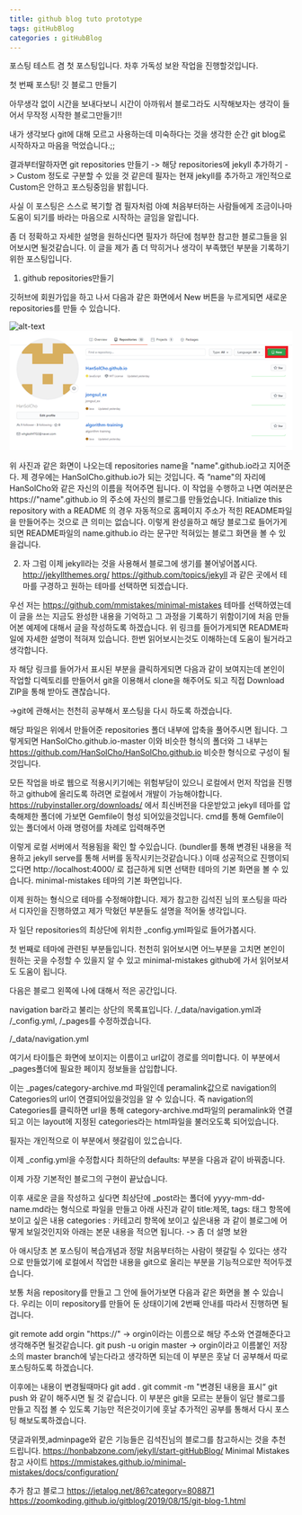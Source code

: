 ```yaml
---
title: github blog tuto prototype
tags: gitHubBlog
categories : gitHubBlog
---
```


포스팅 테스트 겸 첫 포스팅입니다. 차후 가독성 보완 작업을 진행할것입니다.

첫 번째 포스팅! 깃 블로그 만들기

아무생각 없이 시간을 보내다보니 시간이 아까워서 블로그라도 시작해보자는 생각이 들어서 무작정 시작한 블로그만들기!!

내가 생각보다 git에 대해 모르고 사용하는데 미숙하다는 것을 생각한 순간 git blog로 시작하자고 마음을 먹었습니다.;;

결과부터말하자면 git repositories 만들기 -> 해당 repositories에 jekyll 추가하기 -> Custom
정도로 구분할 수 있을 것 같은데 필자는 현재 jekyll를 추가하고 개인적으로 Custom은 안하고 포스팅중임을 밝힙니다.

사실 이 포스팅은 스스로 복기할 겸 필자처럼 아예 처음부터하는 사람들에게 조금이나마 도움이 되기를 바라는 마음으로 시작하는 글임을 알립니다.

좀 더 정확하고 자세한 설명을 원하신다면 필자가 하단에 첨부한 참고한 블로그들을 읽어보시면 될것같습니다. 이 글을 제가 좀 더 막히거나 생각이 부족했던 부분을 기록하기 위한 포스팅입니다.


1. github repositories만들기

깃허브에 회원가입을 하고 나서 다음과 같은 화면에서 New 버튼을 누르게되면 새로운 repositories를 만들 수 있습니다.

![alt-text](http://localhost:4000/repo_new_icon.PNG)
![alt-text](assets/image/repo_new_icon.PNG "이미지입니다")

위 사진과 같은 화면이 나오는데 repositories name을 "name".github.io라고 지어준다. 제 경우에는 HanSolCho.github.io가 되는 것입니다. 즉 “name"의 자리에 HanSolCho와 같은 자신의 이름을 적어주면 됩니다. 이 작업을 수행하고 나면 여러분은 https://"name".github.io 의 주소에 자신의 블로그를 만들었습니다.
Initialize this repository with a README 의 경우 자동적으로 홈페이지 주소가 적힌 README파일을 만들어주는 것으로 큰 의미는 없습니다.
이렇게 완성을하고 해당 블로그로 들어가게되면 README파일의 name.github.io 라는 문구만 적혀있는 블로그 화면을 볼 수 있을겁니다.

2. 자 그럼 이제 jekyll라는 것을 사용해서 블로그에 생기를 불어넣어봅시다.
http://jekyllthemes.org/
https://github.com/topics/jekyll
과 같은 곳에서 테마를 구경하고 원하는 테마를 선택하면 되겠습니다.

우선 저는 https://github.com/mmistakes/minimal-mistakes 테마를 선택하였는데 이 글을 쓰는 지금도 완성한 내용을 기억하고 그 과정을 기록하기 위함이기에 처음 만들어본 예제에 대해서 글을 작성하도록 하겠습니다.
위 링크를 들어가게되면 README파일에 자세한 설명이 적혀져 있습니다. 한번 읽어보시는것도 이해하는데 도움이 될거라고 생각합니다.



자 해당 링크를 들어가서 표시된 부분을 클릭하게되면 다음과 같이 보여지는데 본인이 작업할 디렉토리를 만들어서 git을 이용해서 clone을 해주어도 되고 직접 Download ZIP을 통해 받아도 괜찮습니다.

->git에 관해서는 천천히 공부해서 포스팅을 다시 하도록 하겠습니다.

해당 파일은 위에서 만들어준 repositories  폴더 내부에 압축을 풀어주시면 됩니다.
그렇게되면 HanSolCho.github.io-master 이와 비슷한 형식의 폴더와 그 내부는  
https://github.com/HanSolCho/HanSolCho.github.io 비슷한 형식으로 구성이 될것입니다.

모든 작업을 바로 웹으로 적용시키기에는 위험부담이 있으니 로컬에서 먼저 작업을 진행하고 github에 올리도록 하려면 로컬에서 개발이 가능해야합니다.
https://rubyinstaller.org/downloads/ 에서 최신버전을 다운받았고 jekyll 테마를 압축해제한 폴더에 가보면 Gemfile이 형성 되어있을것입니다.
cmd를 통해 Gemfile이 있는 폴더에서 아래 명령어를 차례로 입력해주면



이렇게 로컬 서버에서 적용됨을 확인 할 수있습니다.
(bundler를 통해 변경된 내용을 적용하고 jekyll serve를 통해 서버를 동작시키는것같습니다.)
이때 성공적으로 진행이되ᄋᅠᆻ다면  http://localhost:4000/ 로 접근하게 되면 선택한 테마의 기본 화면을 볼 수 있습니다.
minimal-mistakes 테마의 기본 화면입니다.


이제 원하는 형식으로 테마를 수정해야합니다.
제가 참고한 김석진 님의 포스팅을 따라서 디자인을 진행하였고 제가 막혔던 부분들도 설명을 적어둘 생각입니다.

자 일단 repositories의 최상단에 위치한 _config.yml파일로 들어가봅시다.

첫 번째로 테마에 관련된 부분들입니다.
천천히 읽어보시면 어느부분을 고치면 본인이 원하는 곳을 수정할 수 있을지 알 수 있고
minimal-mistakes github에 가서 읽어보셔도 도움이 됩니다.

다음은 블로그 왼쪽에 나에 대해서 적은 공간입니다.


navigation bar라고 불리는 상단의 목록표입니다.
/_data/navigation.yml과 /_config.yml, /_pages를 수정하겠습니다.


/_data/navigation.yml

여기서 타이틀은 화면에 보이지는 이름이고 url값이 경로를 의미합니다. 이 부분에서 _pages폴더에 필요한 페이지 정보들을 삽입합니다.

이는 _pages/category-archive.md 파일인데 peramalink값으로 navigation의 Categories의 url이 연결되어있을것임을 알 수 있습니다. 즉 navigation의 Categories를 클릭하면 url을 통해 category-archive.md파일의 peramalink와 연결되고 이는 layout에 지정된 categories라는 html파일을 불러오도록 되어있습니다.

필자는 개인적으로 이 부분에서 헷갈림이 있ᄋᅠᆻ습니다.

이제 _config.yml을 수정합시다
최하단의 defaults: 부분을 다음과 같이 바꿔줍니다.

이제 가장 기본적인 블로그의 구현이 끝났습니다.

이후 새로운 글을 작성하고 싶다면 최상단에 _post라는 폴더에 yyyy-mm-dd-name.md라는 형식으로 파일을 만들고 아래 사진과 같이 title:제목, tags: 태그 항목에 보이고 싶은 내용 categories : 카테고리 항목에 보이고 싶은내용 과 같이 블로그에 어떻게 보일것인지와 아래는 본문 내용을 적으면 됩니다.  -> 좀 더 설명 보완


아 애시당초 본 포스팅이 복습개념과 정말 처음부터하는 사람이 헷갈릴 수 있다는 생각으로 만들었기에 로컬에서 작업한 내용을 git으로 올리는 부분을 기능적으로만 적어두겠습니다.

보통 처음 repository를 만들고 그 안에 들어가보면 다음과 같은 화면을 볼 수 있습니다.
우리는 이미 repository를 만들어 둔 상태이기에 2번째 안내를 따라서 진행하면 될겁니다.

git remote add orgin "https://" -> orgin이라는 이름으로 해당 주소와 연결해준다고 생각해주면 될것같습니다.
git push -u origin master -> orgin이라고 이름붙인 저장소의 master branch에 넣는다라고 생각하면 되는데 이 부분은 훗날 더 공부해서 따로 포스팅하도록 하겠습니다.

이후에는 내용이 변경될때마다
git add .
git commit -m "변경된 내용을 표시“
git push
와 같이 해주시면 될 것 같습니다. 이 부분은 git을 모르는 분들이 일단 블로그를 만들고 직접 볼 수 있도록 기능만 적은것이기에 훗날 추가적인 공부를 통해서 다시 포스팅 해보도록하겠습니다.




댓글과위젯,adminpage와 같은 기능들은 김석진님의 블로그를 참고하시는 것을 추천드립니다.
https://honbabzone.com/jekyll/start-gitHubBlog/
Minimal Mistakes 참고 사이트
https://mmistakes.github.io/minimal-mistakes/docs/configuration/

추가 참고 블로그
https://jetalog.net/86?category=808871
https://zoomkoding.github.io/gitblog/2019/08/15/git-blog-1.html

